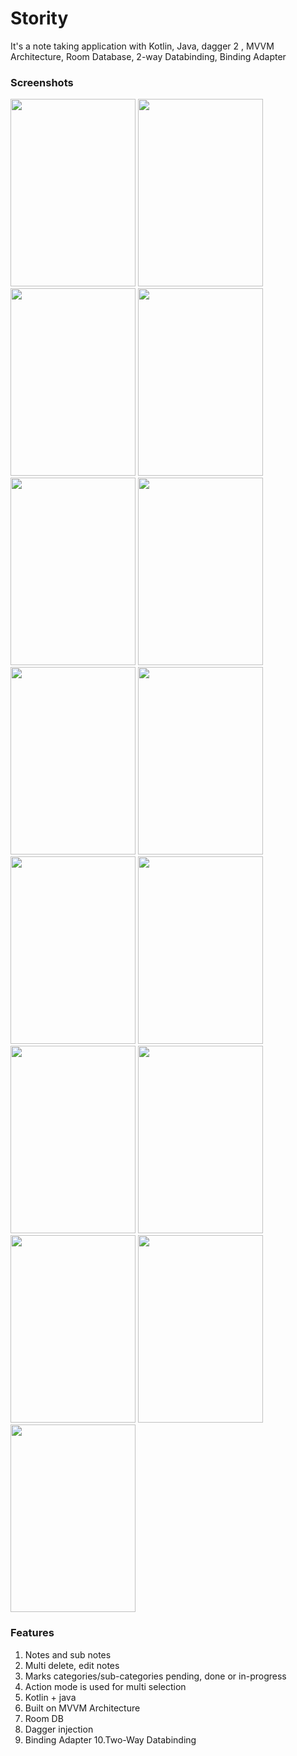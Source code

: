 # Stority
It's a note taking application with Kotlin, Java, dagger 2 , MVVM Architecture, Room Database, 2-way Databinding,  Binding Adapter

### Screenshots
<img src="https://user-images.githubusercontent.com/66737766/85917485-19672d80-b878-11ea-9fdd-2ff3a4cab0b2.jpg" width="200" height="300"/> <img src="https://user-images.githubusercontent.com/66737766/85917487-1e2be180-b878-11ea-8847-a0fd8e4c3f13.jpg" width="200" height="300"/>
<img src="https://user-images.githubusercontent.com/66737766/85917488-1ec47800-b878-11ea-833a-8b011ffe5d79.jpg" width="200" height="300"/> <img src="https://user-images.githubusercontent.com/66737766/85917491-208e3b80-b878-11ea-97b2-f9446284aab7.jpg" width="200" height="300"/>
<img src="https://user-images.githubusercontent.com/66737766/85917490-1ff5a500-b878-11ea-8339-e831ee039fd3.jpg" width="200" height="300"/> <img src="https://user-images.githubusercontent.com/66737766/85917492-2126d200-b878-11ea-85a5-37de6cfbc4fe.jpg" width="200" height="300"/>
<img src="https://user-images.githubusercontent.com/66737766/85917494-2257ff00-b878-11ea-8fae-167ca3007dbb.jpg" width="200" height="300"/> <img src="https://user-images.githubusercontent.com/66737766/85917495-22f09580-b878-11ea-82a5-19ee6f305c9d.jpg" width="200" height="300"/>
<img src="https://user-images.githubusercontent.com/66737766/85917497-2421c280-b878-11ea-8b15-afd8dd9774c0.jpg" width="200" height="300"/> <img src="https://user-images.githubusercontent.com/66737766/85917498-24ba5900-b878-11ea-8a9c-da8b4e52f9e1.jpg" width="200" height="300"/>
<img src="https://user-images.githubusercontent.com/66737766/85917500-2552ef80-b878-11ea-8f5e-56e1e8eb4524.jpg" width="200" height="300"/> <img src="https://user-images.githubusercontent.com/66737766/85917501-25eb8600-b878-11ea-9460-c10819234d3d.jpg" width="200" height="300"/>
<img src="https://user-images.githubusercontent.com/66737766/85917503-26841c80-b878-11ea-8ef2-fa7ad0fdd395.jpg" width="200" height="300"/> <img src="https://user-images.githubusercontent.com/66737766/85917504-271cb300-b878-11ea-81e9-4b4637d8dcc1.jpg" width="200" height="300"/>
<img src="https://user-images.githubusercontent.com/66737766/85917506-27b54980-b878-11ea-8040-b88483b60bf9.jpg" width="200" height="300"/>


### Features
1. Notes and sub notes
2. Multi delete, edit notes
3. Marks categories/sub-categories pending, done or in-progress
4. Action mode is used for multi selection
5. Kotlin + java
6. Built on MVVM Architecture
7. Room DB
8. Dagger injection
9. Binding Adapter
10.Two-Way Databinding
